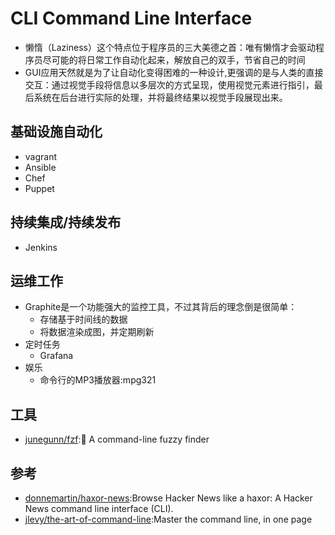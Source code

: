 # CLI Command Line Interface

* 懒惰（Laziness）这个特点位于程序员的三大美德之首：唯有懒惰才会驱动程序员尽可能的将日常工作自动化起来，解放自己的双手，节省自己的时间
* GUI应用天然就是为了让自动化变得困难的一种设计,更强调的是与人类的直接交互：通过视觉手段将信息以多层次的方式呈现，使用视觉元素进行指引，最后系统在后台进行实际的处理，并将最终结果以视觉手段展现出来。

## 基础设施自动化

* vagrant
* Ansible
* Chef
* Puppet

## 持续集成/持续发布

* Jenkins

## 运维工作

* Graphite是一个功能强大的监控工具，不过其背后的理念倒是很简单：
    - 存储基于时间线的数据
    - 将数据渲染成图，并定期刷新
* 定时任务
    - Grafana
* 娱乐
    - 命令行的MP3播放器:mpg321

## 工具

* [junegunn/fzf](https://github.com/junegunn/fzf):🌸 A command-line fuzzy finder

## 参考

* [donnemartin/haxor-news](https://github.com/donnemartin/haxor-news):Browse Hacker News like a haxor: A Hacker News command line interface (CLI).
* [jlevy/the-art-of-command-line](https://github.com/jlevy/the-art-of-command-line):Master the command line, in one page
